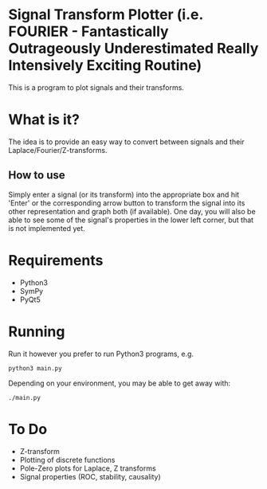 # Signal Transform Plotter (i.e. FOURIER - Fantastically Outrageously Underestimated Really Intensively Exciting Routine)

This is a program to plot signals and their transforms.

What is it?
=============
The idea is to provide an easy way to convert between signals and their Laplace/Fourier/Z-transforms.

## How to use

Simply enter a signal (or its transform) into the appropriate box and hit 'Enter' or the corresponding arrow button to transform the signal into its other representation and graph both (if available). One day, you will also be able to see some of the signal's properties in the lower left corner, but that is not implemented yet.

Requirements
============
* Python3
* SymPy
* PyQt5

Running
=======
Run it however you prefer to run Python3 programs, e.g.

    python3 main.py

Depending on your environment, you may be able to get away with:

    ./main.py

To Do
====
* Z-transform
* Plotting of discrete functions
* Pole-Zero plots for Laplace, Z transforms
* Signal properties (ROC, stability, causality)
